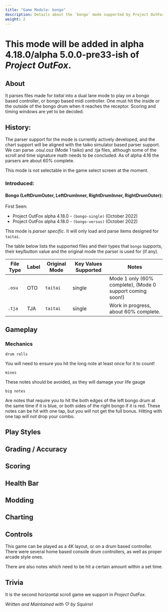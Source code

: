 ```yaml
---
title: "Game Module: bongo"
description: Details about the `bongo` mode supported by Project OutFox.
weight: 2
---
```


<!--
insert picture of game-play 
-->
# This mode will be added in alpha 4.18.0/alpha 5.0.0-pre33-ish of _Project OutFox_.
## About

It parses files made for _taitai_ into a dual lane mode to play on a bongo based controller, or bongo based midi controller. One must hit the inside or the outside of the bongo drum when it reaches the receptor. Scoring and timing windows are yet to be decided.

## History:

The parser support for the mode is currently actively developed, and the chart support will be aligned with the taiko simulator based parser support. We can parse .osu/.osz (Mode 1 taiko) and .tja files, although some of the scroll and time signature math needs to be concluded. As of alpha 4.16 the parsers are about 60% complete.

This mode is not selectable in the game select screen at the moment.

### Introduced:
#### Bongo (LeftDrumOuter, LeftDrumInner, RightDrumInner, RightDrumOuter):

First Seen:
 * Project OutFox alpha 4.18.0 - ``(bongo-single)`` (October 2022)
 * Project OutFox alpha 4.18.0 - ``(bongo-versus)`` (October 2022)

This mode is _parser specific_. It will only load and parse items designed for `taitai`.

The table below lists the supported files and their types that ``bongo`` supports, their key/button value and the original mode the parser is used for (if any).

File Type|Label|Original Mode|Key Values Supported|Notes 
------------|-------------|-------------|-------------|-------------|
 ``.osu`` | OTO | ``taitai`` | single | Mode 1 only (60% complete), (Mode 0 support coming soon!)
 ``.tja`` | TJA | ``taitai`` | single | Work in progress, about 60% complete.

## Gameplay

### Mechanics

``drum rolls`` 

You will need to ensure you hit the long note at least once for it to count!

``mines`` 

These notes should be avoided, as they will damage your life gauge

``big notes`` 

Are notes that require you to hit the both edges of the left bongo drum at the same time if it is blue, or both sides of the right bongo if it is red. These notes can be hit with one tap, but you will not get the full bonus. Hitting with one tap will _not_ drop your combo.


## Play Styles

## Grading / Accuracy

## Scoring

## Health Bar

## Modding

## Charting

## Controls

This game can be played as a 4K layout, or on a drum based controller. There were several home based console drum controllers, as well as proper arcade style ones. 

There are also notes which need to be hit a certain amount within a set time.

## Trivia
It is the second horizontal scroll game we support in _Project OutFox_.

_Written and Maintained with ♡ by Squirrel_